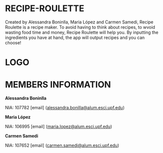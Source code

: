 # RECIPE-ROULETTE

Created by Alessandra Boninlla, Maria López and Carmen Samedi, Recipe Roulette is a recipe maker. 
To avoid having to think about recipes, to wvoid wasting food time and money, Recipe Roulette will help you. 
By inputting the ingredients you have at hand, the app will output recipes and you can choose! 


# LOGO 


# MEMBERS INFORMATION
**Alessandra Boninlla**

NIA: 107782
[email] (alessandra.bonilla@alum.esci.upf.edu)

**Maria López**

NIA: 106995
[email] (maria.lopez@alum.esci.upf.edu)

**Carmen Samedi**

NIA: 107652
[email] (carmen.samedi@alum.esci.upf.edu)
